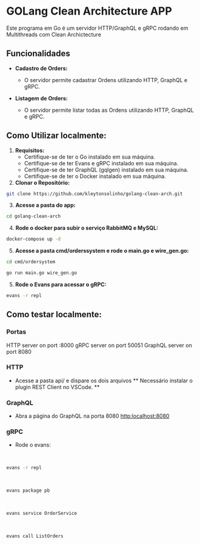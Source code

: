 # GOLang Clean Architecture APP

Este programa em Go é um servidor HTTP/GraphQL e gRPC rodando em Multithreads com Clean Archictecture

## Funcionalidades

- **Cadastro de Orders:**
  - O servidor permite cadastrar Ordens utilizando HTTP, GraphQL e gRPC.

- **Listagem de Orders:**
  - O servidor permite listar todas as Ordens utilizando HTTP, GraphQL e gRPC.


## Como Utilizar localmente:

1. **Requisitos:** 
&nbsp;
   - Certifique-se de ter o Go instalado em sua máquina.
   - Certifique-se de ter Evans e gRPC instalado em sua máquina.
   - Certifique-se de ter GraphQL (gqlgen) instalado em sua máquina.
   - Certifique-se de ter o Docker instalado em sua máquina.
&nbsp;
2. **Clonar o Repositório:**
&nbsp;

```bash
git clone https://github.com/kleytonsolinho/golang-clean-arch.git
```
&nbsp;
3. **Acesse a pasta do app:**
&nbsp;

```bash
cd golang-clean-arch
```
&nbsp;
4. **Rode o docker para subir o serviço RabbitMQ e MySQL:**
&nbsp;

```bash 
docker-compose up -d
```
5. **Acesse a pasta cmd/orderssystem e rode o main.go e wire_gen.go:**
&nbsp;

```bash 
cd cmd/ordersystem
```

```bash 
go run main.go wire_gen.go
```

&nbsp;
5. **Rode o Evans para acessar o gRPC:**
&nbsp;

```bash
evans -r repl
```

## Como testar localmente:

### Portas
HTTP server on port :8000
gRPC server on port 50051
GraphQL server on port 8080

### HTTP
 - Acesse a pasta api/ e dispare os dois arquivos
** Necessário instalar o plugin REST Client no VSCode. **

### GraphQL
 - Abra a página do GraphQL na porta 8080 
 <a href="http:localhost:8080" target="_blank">http:localhost:8080</a>

### gRPC
 - Rode o evans:

&nbsp;
```bash
evans -r repl
```
&nbsp;
```bash
evans package pb
```
&nbsp;
```bash
evans service OrderService
```

&nbsp;
```bash
evans call ListOrders
```

